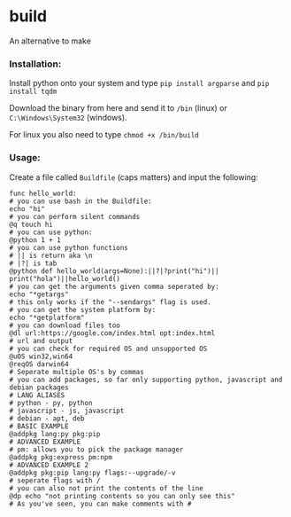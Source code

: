 # build
An alternative to make

### Installation:
Install python onto your system and type `pip install argparse` and `pip install tqdm`

Download the binary from here and send it to `/bin` (linux) or `C:\Windows\System32` (windows). 

For linux you also need to type `chmod +x /bin/build`

### Usage:
Create a file called `Buildfile` (caps matters)
and input the following:
```
func hello_world:
# you can use bash in the Buildfile:
echo "hi"
# you can perform silent commands
@q touch hi
# you can use python:
@python 1 + 1
# you can use python functions
# || is return aka \n
# |?| is tab
@python def hello_world(args=None):||?|?print("hi")|| print("hola")||hello_world()
# you can get the arguments given comma seperated by:
echo "*getargs"
# this only works if the "--sendargs" flag is used.
# you can get the system platform by:
echo "*getplatform"
# you can download files too
@dl url:https://google.com/index.html opt:index.html
# url and output
# you can check for required OS and unsupported OS
@uOS win32,win64
@reqOS darwin64
# Seperate multiple OS's by commas
# you can add packages, so far only supporting python, javascript and debian packages
# LANG ALIASES
# python - py, python
# javascript - js, javascript
# debian - apt, deb
# BASIC EXAMPLE
@addpkg lang:py pkg:pip
# ADVANCED EXAMPLE
# pm: allows you to pick the package manager
@addpkg pkg:express pm:npm
# ADVANCED EXAMPLE 2
@addpkg pkg:pip lang:py flags:--upgrade/-v
# seperate flags with /
# you can also not print the contents of the line
@dp echo "not printing contents so you can only see this"
# As you've seen, you can make comments with #
```
